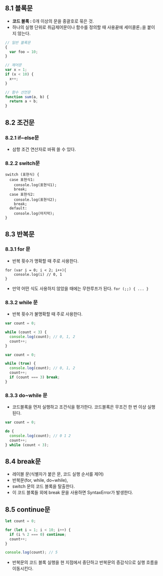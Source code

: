 ## 8.1 블록문

- **코드 블록 :** 0개 이상의 문을 중괄호로 묶은 것.
- 하나의 실행 단위로 취급제어문이나 함수를 정의할 때 사용끝에 세미콜론`;`을 붙이지 않는다.

```jsx
// 일반 블록문
{
  var foo = 10;
}

// 제어문
var x = 1;
if (x < 10) {
  x++;
}

// 함수 선언문
function sum(a, b) {
  return a + b;
}
```

## 8.2 조건문

### 8.2.1 if~else문

- 삼항 조건 연산자로 바꿔 쓸 수 있다.

### 8.2.2 switch문

```
switch (표현식) {
  case 표현식1:
    console.log(표현식1);
    break;
  case 표현식2:
    console.log(표현식2);
    break;
  default:
    console.log(마지막);
}
```

## 8.3 반복문

### 8.3.1 for 문

- 반복 횟수가 명확할 때 주로 사용한다.

```
for (var i = 0; i < 2; i++){
	console.log(i) // 0, 1
}
```

- 만약 어떤 식도 사용하지 않았을 때에는 무한루프가 된다.
  `for (;;) { ... }`

### 8.3.2 while 문

- 반복 횟수가 불명확할 때 주로 사용한다.

```jsx
var count = 0;

while (count < 3) {
  console.log(count); // 0, 1, 2
  count++;
}
```

```jsx
var count = 0;

while (true) {
  console.log(count); // 0, 1, 2
  count++;
  if (count === 3) break;
}
```

### 8.3.3 do~while 문

- 코드블록을 먼저 실행하고 조건식을 평가한다. 코드블록은 무조건 한 번 이상 실행된다.

```jsx
var count = 0;

do {
  console.log(count); // 0 1 2
  count++;
} while (count < 3);
```

## 8.4 break문

- 레이블 문(식별자가 붙은 문, 코드 실행 순서를 제어)
- 반복문(for, while, do~while),
- switch 문의 코드 블록을 탈출한다.
- 이 코드 블록들 외에 break 문을 사용하면 SyntaxError가 발생한다.

## 8.5 continue문

```jsx
let count = 0;

for (let i = 1; i < 10; i++) {
  if (i % 2 === 0) continue;
  count++;
}

console.log(count); // 5
```

- 반복문의 코드 블록 실행을 현 지점에서 중단하고 반복문의 증감식으로 실행 흐름을 이동시킨다.
